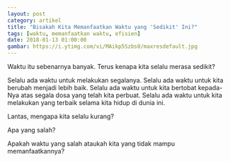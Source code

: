 ```yaml
---
layout: post
category: artikel
title: "Bisakah Kita Memanfaatkan Waktu yang 'Sedikit' Ini?"
tags: [waktu, memanfaatkan waktu, efisien]
date: 2018-01-13 01:00:00
gambar: https://i.ytimg.com/vi/MAikp5Szbs0/maxresdefault.jpg
---
```


Waktu itu sebenarnya banyak. Terus kenapa kita selalu merasa sedikit?

Selalu ada waktu untuk melakukan segalanya. Selalu ada waktu untuk kita berubah menjadi lebih baik. Selalu ada waktu untuk kita bertobat kepada-Nya atas segala dosa yang telah kita perbuat. Selalu ada waktu untuk kita melakukan yang terbaik selama kita hidup di dunia ini.

Lantas, mengapa kita selalu kurang?

Apa yang salah?

Apakah waktu yang salah ataukah kita yang tidak mampu memanfaatkannya?